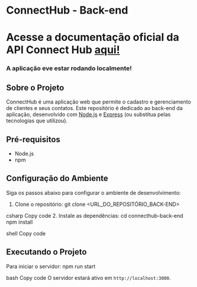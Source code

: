 # ConnectHub - Back-end

# Acesse a documentação oficial da API Connect Hub [aqui!](http://localhost:3000/doc/)
### A aplicação eve estar rodando localmente!

## Sobre o Projeto
ConnectHub é uma aplicação web que permite o cadastro e gerenciamento de clientes e seus contatos. Este repositório é dedicado ao back-end da aplicação, desenvolvido com [Node.js](https://nodejs.org/) e [Express](https://expressjs.com/) (ou substitua pelas tecnologias que utilizou).

## Pré-requisitos
- Node.js
- npm

## Configuração do Ambiente
Siga os passos abaixo para configurar o ambiente de desenvolvimento:

1. Clone o repositório:
git clone <URL_DO_REPOSITÓRIO_BACK-END>

csharp
Copy code
2. Instale as dependências:
cd connecthub-back-end
npm install

shell
Copy code

## Executando o Projeto
Para iniciar o servidor:
npm run start

bash
Copy code
O servidor estará ativo em `http://localhost:3000`.
